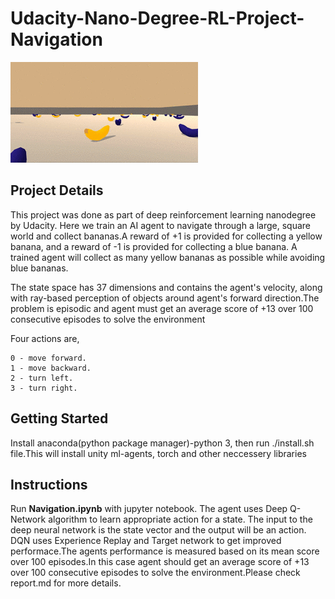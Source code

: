 # Udacity-Nano-Degree-RL-Project-Navigation

![](/images/navigation.gif)

## Project Details

This project was done as part of deep reinforcement learning nanodegree by Udacity. Here we train an AI agent to navigate through a large, square world and collect bananas.A reward of +1 is provided for collecting a yellow banana, and a reward of -1 is provided for collecting a blue banana. A trained agent will collect as many yellow bananas as possible while avoiding blue bananas.

The state space has 37 dimensions and contains the agent's velocity, along with ray-based perception of objects around agent's forward direction.The problem is episodic and agent must get an average score of +13 over 100 consecutive episodes to solve the environment 

Four actions are,

    0 - move forward.
    1 - move backward.
    2 - turn left.
    3 - turn right.

## Getting Started


Install anaconda(python package manager)-python 3, then run ./install.sh file.This will install unity ml-agents, torch and other neccessery libraries


## Instructions

Run **Navigation.ipynb** with jupyter notebook. The agent uses Deep Q-Network algorithm to learn appropriate action for a state. The input to the deep neural network is the state vector and the output will be an action. DQN uses Experience Replay and Target network to get improved performace.The agents performance is measured based on its mean score over 100 episodes.In this case agent should get an average score of +13 over 100 consecutive episodes to solve the environment.Please check report.md for more details.
